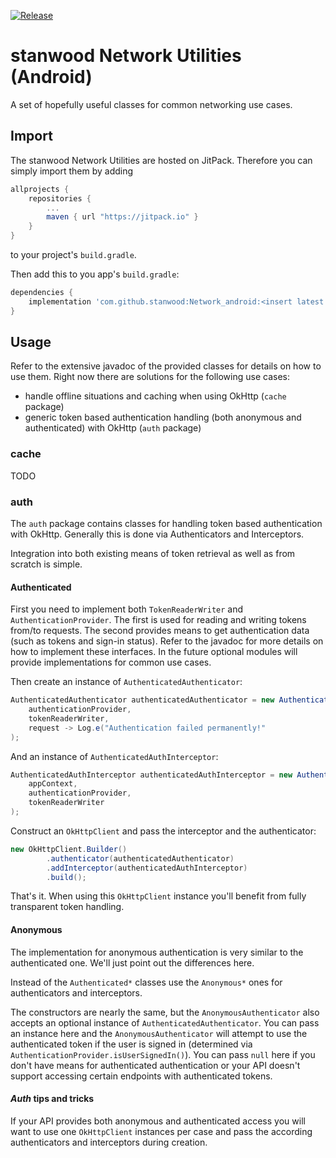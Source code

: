 [![Release](https://jitpack.io/v/stanwood/Network_android.svg?style=flat-square)](https://jitpack.io/#stanwood/Network_android)

# stanwood Network Utilities (Android)

A set of hopefully useful classes for common networking use cases.

## Import

The stanwood Network Utilities are hosted on JitPack. Therefore you can simply import them by adding

```groovy
allprojects {
    repositories {
        ...
        maven { url "https://jitpack.io" }
    }
}
```

to your project's `build.gradle`.

Then add this to you app's `build.gradle`:

```groovy
dependencies {
    implementation 'com.github.stanwood:Network_android:<insert latest version here>' // aar version available as well
}
```

## Usage

Refer to the extensive javadoc of the provided classes for details on how to use them. Right now there are solutions for the following use cases:

- handle offline situations and caching when using OkHttp (`cache` package)
- generic token based authentication handling (both anonymous and authenticated) with OkHttp (`auth` package)

### cache

TODO

### auth

The `auth` package contains classes for handling token based authentication with OkHttp. Generally this is done via Authenticators and Interceptors.

Integration into both existing means of token retrieval as well as from scratch is simple.

#### Authenticated

First you need to implement both `TokenReaderWriter` and `AuthenticationProvider`.
The first is used for reading and writing tokens from/to requests.
The second provides means to get authentication data (such as tokens and sign-in status).
Refer to the javadoc for more details on how to implement these interfaces.
In the future optional modules will provide implementations for common use cases.

Then create an instance of `AuthenticatedAuthenticator`:
```java
AuthenticatedAuthenticator authenticatedAuthenticator = new AuthenticatedAuthenticator(
    authenticationProvider,
    tokenReaderWriter,
    request -> Log.e("Authentication failed permanently!"
);
```

And an instance of `AuthenticatedAuthInterceptor`:
```java
AuthenticatedAuthInterceptor authenticatedAuthInterceptor = new AuthenticatedAuthInterceptor(
    appContext,
    authenticationProvider,
    tokenReaderWriter
);
```

Construct an `OkHttpClient` and pass the interceptor and the authenticator:
```java
new OkHttpClient.Builder()
        .authenticator(authenticatedAuthenticator)
        .addInterceptor(authenticatedAuthInterceptor)
        .build();
```

That's it. When using this `OkHttpClient` instance you'll benefit from fully transparent token handling.

#### Anonymous

The implementation for anonymous authentication is very similar to the authenticated one.
We'll just point out the differences here.

Instead of the `Authenticated*` classes use the `Anonymous*` ones for authenticators and interceptors.

The constructors are nearly the same, but the `AnonymousAuthenticator` also accepts an optional instance of `AuthenticatedAuthenticator`.
You can pass an instance here and the `AnonymousAuthenticator` will attempt to use the authenticated token if the user is signed in (determined via `AuthenticationProvider.isUserSignedIn()`).
You can pass `null` here if you don't have means for authenticated authentication or your API doesn't support accessing certain endpoints with authenticated tokens.

#### _Auth_ tips and tricks

If your API provides both anonymous and authenticated access you will want to use one `OkHttpClient` instances per case and pass the according authenticators and interceptors during creation.
